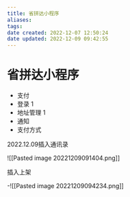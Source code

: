 ```yaml
---
title: 省拼达小程序
aliases:
tags:
date created: 2022-12-07 12:50:24
date updated: 2022-12-09 09:42:55
---
```


# 省拼达小程序

- 支付
- 登录 1
- 地址管理 1
- 通知
- 支付方式

2022.12.09插入通讯录

 ![[Pasted image 20221209091404.png]]

插入上架

-![[Pasted image 20221209094234.png]]
